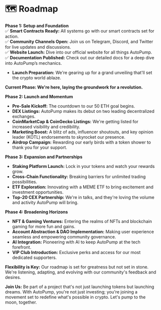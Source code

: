 # 🗺️ Roadmap

**Phase 1: Setup and Foundation**\
✅ **Smart Contracts Ready:** All systems go with our smart contracts set for action.\
✅ **Community Channels Open:** Join us on Telegram, Discord, and Twitter for live updates and discussions.\
✅ **Website Launch:** Dive into our official website for all things AutoPump.\
✅ **Documentation Published:** Check out our detailed docs for a deep dive into AutoPump’s mechanics.

* **Launch Preparation:** We're gearing up for a grand unveiling that'll set the crypto world ablaze.

**Current Phase: We're here, laying the groundwork for a revolution.**

**Phase 2: Launch and Momentum**

* **Pre-Sale Kickoff:** The countdown to our 50 ETH goal begins.
* **DEX Listings:** AutoPump makes its debut on two leading decentralized exchanges.
* **CoinMarketCap & CoinGecko Listings:** We're getting listed for increased visibility and credibility.
* **Marketing Boost:** A blitz of ads, influencer shoutouts, and key opinion leader (KOTL) endorsements to skyrocket our presence.
* **Airdrop Campaign:** Rewarding our early birds with a token shower to thank you for your support.

**Phase 3: Expansion and Partnerships**

* **Staking Platform Launch:** Lock in your tokens and watch your rewards grow.
* **Cross-Chain Functionality:** Breaking barriers for unlimited trading possibilities.
* **ETF Exploration:** Innovating with a MEME ETF to bring excitement and investment opportunities.
* **Top-20 CEX Partnership:** We're in talks, and they're loving the volume and activity AutoPump will bring.

**Phase 4: Broadening Horizons**

* **NFT & Gaming Ventures:** Entering the realms of NFTs and blockchain gaming for more fun and gains.
* **Account Abstraction & DAO Implementation:** Making user experience seamless and empowering community governance.
* **AI Integration:** Pioneering with AI to keep AutoPump at the tech forefront.
* **VIP Club Introduction:** Exclusive perks and access for our most dedicated supporters.

**Flexibility is Key:** Our roadmap is set for greatness but not set in stone. We're listening, adapting, and evolving with our community's feedback and desires.

**Join Us:** Be part of a project that's not just launching tokens but launching dreams. With AutoPump, you're not just investing; you're joining a movement set to redefine what's possible in crypto. Let's pump to the moon, together.
